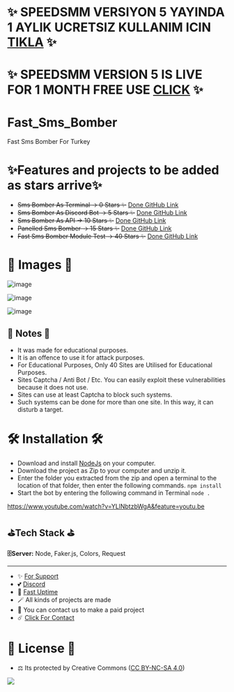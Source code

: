 # ✨ SPEEDSMM VERSIYON 5 YAYINDA 1 AYLIK UCRETSIZ KULLANIM ICIN [TIKLA](https://speedsmm.com) ✨

# ✨ SPEEDSMM VERSION 5 IS LIVE FOR 1 MONTH FREE USE [CLICK](https://speedsmm.com) ✨



# Fast_Sms_Bomber
Fast Sms Bomber For Turkey

# ✨Features and projects to be added as stars arrive✨

- ~~Sms Bomber As Terminal -> 0 Stars ✨~~ [Done GitHub Link](https://github.com/fastuptime/Fast_Sms_Bomber)
- ~~Sms Bomber As Discord Bot -> 5 Stars ✨~~ [Done GitHub Link](https://github.com/fastuptime/Fast_Sms_Bomber_Discord)
- ~~Sms Bomber As API -> 10 Stars ✨~~ [Done GitHub Link](https://github.com/fastuptime/Fast_Sms_Bomber_Api)
- ~~Panelled Sms Bomber -> 15 Stars ✨~~ [Done GitHub Link](https://github.com/fastuptime/Fast_Sms_Bomber_Panel)
- ~~Fast Sms Bomber Module Test -> 40 Stars ✨~~ [Done GitHub Link](https://github.com/fastuptime/Fast_Sms_Bomber_Module)


# 🎈 Images 🎈

![image](https://user-images.githubusercontent.com/63351166/218465842-a8480b01-4a80-448f-831b-1d1d837f1c1f.png)

![image](https://user-images.githubusercontent.com/63351166/218466149-0429c3ed-2d03-4c08-9ebc-cf78c4eb82f8.png)

![image](https://user-images.githubusercontent.com/63351166/218466292-e058112b-0b81-4af9-bec9-70528ad8958e.png)

## 📜 Notes 📜

- It was made for educational purposes.
- It is an offence to use it for attack purposes.
- For Educational Purposes, Only 40 Sites are Utilised for Educational Purposes.
- Sites Captcha / Anti Bot / Etc. You can easily exploit these vulnerabilities because it does not use.
- Sites can use at least Captcha to block such systems.
- Such systems can be done for more than one site. In this way, it can disturb a target.


# 🛠️ Installation 🛠️

- Download and install [NodeJs](https://nodejs.org/en/download) on your computer.
- Download the project as Zip to your computer and unzip it.
- Enter the folder you extracted from the zip and open a terminal to the location of that folder, then enter the following commands.
`npm install`
- Start the bot by entering the following command in Terminal
`node .`

https://www.youtube.com/watch?v=YLlNbtzbWgA&feature=youtu.be

## ⛳Tech Stack ⛳

**🗄️Server:** Node, Faker.js, Colors, Request

---
- ✨ [For Support](https://github.com/sponsors/fastuptime) <br>
- 💕 [Discord](https://fastuptime.com/discord)<br>
- 🏓 [Fast Uptime](https://fastuptime.com/)<br>
- 🪄 All kinds of projects are made <br>
- 🧨 You can contact us to make a paid project<br>
- ☄️ [Click For Contact](mailto:fastuptime@gmail.com)<br>

# 🎯 License 🎯
- ⚖️ Its protected by Creative Commons ([CC BY-NC-SA 4.0](https://creativecommons.org/licenses/by-nc-sa/4.0/))

<a href="https://creativecommons.org/licenses/by-nc-sa/4.0/" title="BYNCSA40"><img src="https://licensebuttons.net/l/by-nc-sa/4.0/88x31.png"></a>
